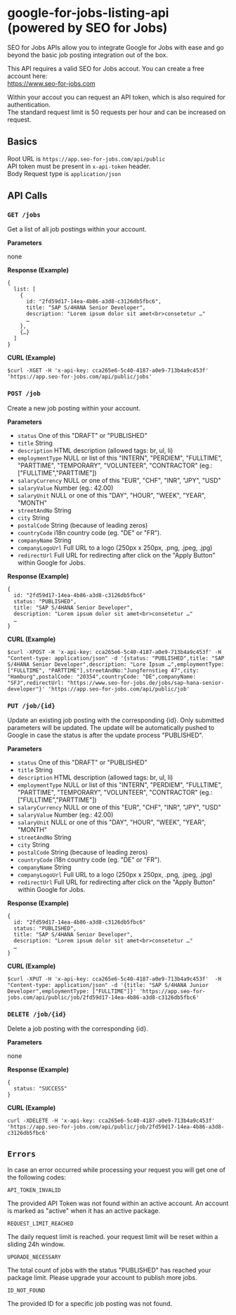 # google-for-jobs-listing-api (powered by SEO for Jobs)

SEO for Jobs APIs allow you to integrate Google for Jobs with ease and go beyond the basic job posting integration out of the box.

This API requires a valid SEO for Jobs accout. You can create a free account here:\
https://www.seo-for-jobs.com

Within your accout you can request an API token, which is also required for authentication.\
The standard request limit is 50 requests per hour and can be increased on request.

## Basics

Root URL is ```https://app.seo-for-jobs.com/api/public```\
API token must be present in ```x-api-token``` header.\
Body Request type is ```application/json```

## API Calls

### ```GET /jobs```

Get a list of all job postings within your account.

**Parameters**

none

**Response (Example)**
````
{
  list: [
    {
      id: "2fd59d17-14ea-4b86-a3d8-c3126db5fbc6",
      title: "SAP S/4HANA Senior Developer",
      description: "Lorem ipsum dolor sit amet<br>consetetur …" 
      …
    },
    {…}
  ]
}
````

**CURL (Example)**
````
$curl -XGET -H 'x-api-key: cca265e6-5c40-4187-a0e9-713b4a9c453f' 'https://app.seo-for-jobs.com/api/public/jobs'
````

### ```POST /job```

Create a new job posting within your account.

**Parameters**

- ```status``` One of this "DRAFT" or "PUBLISHED"
- ```title``` String
- ```description``` HTML description (allowed tags: br, ul, li)
- ```employmentType``` NULL or list of this "INTERN", "PERDIEM", "FULLTIME", "PARTTIME", "TEMPORARY", "VOLUNTEER", "CONTRACTOR" (eg.: ["FULLTIME","PARTTIME"])
- ```salaryCurrency``` NULL or one of this "EUR", "CHF", "INR", "JPY", "USD"
- ```salaryValue``` Number (eg.: 42.00)
- ```salaryUnit``` NULL or one of this "DAY", "HOUR", "WEEK", "YEAR", "MONTH"
- ```streetAndNo``` String
- ```city``` String
- ```postalCode``` String (because of leading zeros)
- ```countryCode``` i18n country code (eg. "DE" or "FR").
- ```companyName``` String
- ```companyLogoUrl``` Full URL to a logo (250px x 250px, .png, .jpeg, .jpg)
- ```redirectUrl``` Full URL for redirecting after click on the "Apply Button" within Google for Jobs.

**Response (Example)**
````
{
  id: "2fd59d17-14ea-4b86-a3d8-c3126db5fbc6"
  status: "PUBLISHED",
  title: "SAP S/4HANA Senior Developer",
  description: "Lorem ipsum dolor sit amet<br>consetetur …" 
  …
}
````

**CURL (Example)**
````
$curl -XPOST -H 'x-api-key: cca265e6-5c40-4187-a0e9-713b4a9c453f' -H "Content-type: application/json" -d '{status: "PUBLISHED",title: "SAP S/4HANA Senior Developer",description: "Lore Ipsum …",employmentType: ["FULLTIME", "PARTTIME"],streetAndNo:"Jungfernstieg 47",city: "Hamburg",postalCode: "20354",countryCode: "DE",companyName: "SFJ",redirectUrl: "https://www.seo-for-jobs.de/jobs/sap-hana-senior-developer"}' 'https://app.seo-for-jobs.com/api/public/job'
````

### ```PUT /job/{id}```

Update an existing job posting with the corresponding {id}. Only submitted parameters will be updated. The update will be automatically pushed to Google in case the status is after the update process "PUBLISHED".

**Parameters**

- ```status``` One of this "DRAFT" or "PUBLISHED"
- ```title``` String
- ```description``` HTML description (allowed tags: br, ul, li)
- ```employmentType``` NULL or list of this "INTERN", "PERDIEM", "FULLTIME", "PARTTIME", "TEMPORARY", "VOLUNTEER", "CONTRACTOR" (eg.: ["FULLTIME","PARTTIME"])
- ```salaryCurrency``` NULL or one of this "EUR", "CHF", "INR", "JPY", "USD"
- ```salaryValue``` Number (eg.: 42.00)
- ```salaryUnit``` NULL or one of this "DAY", "HOUR", "WEEK", "YEAR", "MONTH"
- ```streetAndNo``` String
- ```city``` String
- ```postalCode``` String (because of leading zeros)
- ```countryCode``` i18n country code (eg. "DE" or "FR").
- ```companyName``` String
- ```companyLogoUrl``` Full URL to a logo (250px x 250px, .png, .jpeg, .jpg)
- ```redirectUrl``` Full URL for redirecting after click on the "Apply Button" within Google for Jobs.

**Response (Example)**
````
{
  id: "2fd59d17-14ea-4b86-a3d8-c3126db5fbc6"
  status: "PUBLISHED",
  title: "SAP S/4HANA Senior Developer",
  description: "Lorem ipsum dolor sit amet<br>consetetur …" 
  …
}
````

**CURL (Example)**
````
$curl -XPUT -H 'x-api-key: cca265e6-5c40-4187-a0e9-713b4a9c453f'  -H "Content-type: application/json" -d '{title: "SAP S/4HANA Junior Developer",employmentType: ["FULLTIME"]}' 'https://app.seo-for-jobs.com/api/public/job/2fd59d17-14ea-4b86-a3d8-c3126db5fbc6'
````

### ```DELETE /job/{id}```

Delete a job posting with the corresponding {id}.

**Parameters**

none

**Response (Example)**
````
{
  status: "SUCCESS"
} 
````

**CURL (Example)**
````
curl -XDELETE -H 'x-api-key: cca265e6-5c40-4187-a0e9-713b4a9c453f' 'https://app.seo-for-jobs.com/api/public/job/2fd59d17-14ea-4b86-a3d8-c3126db5fbc6'
````

## ```Errors```

In case an error occurred while processing your request you will get one of the following codes:

```API_TOKEN_INVALID```

The provided API Token was not found within an active account. An account is marked as "active" when it has an active package.

```REQUEST_LIMIT_REACHED```

The daily request limit is reached. your request limit will be reset within a sliding 24h window.

```UPGRADE_NECESSARY```

The total count of jobs with the status "PUBLISHED" has reached your package limit. Please upgrade your account to publish more jobs.

```ID_NOT_FOUND```

The provided ID for a specific job posting was not found.
